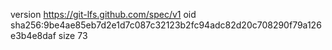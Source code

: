 version https://git-lfs.github.com/spec/v1
oid sha256:9be4ae85eb7d2e1d7c087c32123b2fc94adc82d20c708290f79a126e3b4e8daf
size 73
